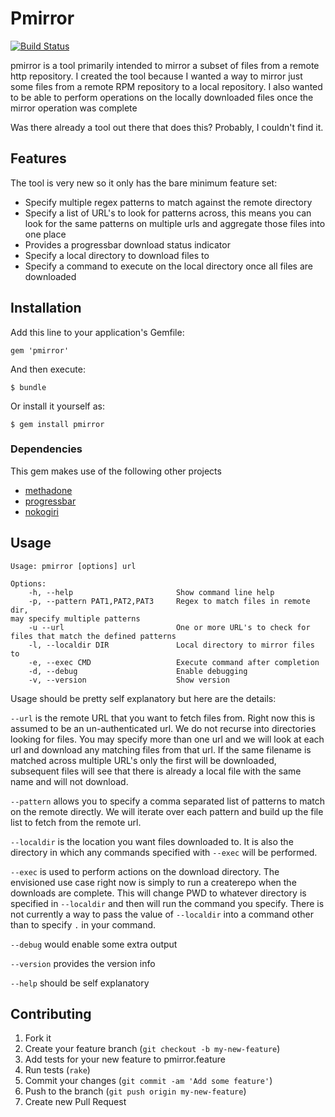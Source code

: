 # Pmirror

[![Build
Status](https://travis-ci.org/adnichols/pmirror.png?branch=master)](https://travis-ci.org/adnichols/pmirror)

pmirror is a tool primarily intended to mirror a subset of files from a
remote http repository. I created the tool because I wanted a way to
mirror just some files from a remote RPM repository to a local
repository. I also wanted to be able to perform operations on the
locally downloaded files once the mirror operation was complete

Was there already a tool out there that does this? Probably, I couldn't
find it. 

## Features

The tool is very new so it only has the bare minimum feature set:

- Specify multiple regex patterns to match against the remote directory
- Specify a list of URL's to look for patterns across, this means you
  can look for the same patterns on multiple urls and aggregate those
  files into one place
- Provides a progressbar download status indicator
- Specify a local directory to download files to
- Specify a command to execute on the local directory once all files are
  downloaded

## Installation

Add this line to your application's Gemfile:

    gem 'pmirror'

And then execute:

    $ bundle

Or install it yourself as:

    $ gem install pmirror

### Dependencies

This gem makes use of the following other projects

- [methadone](https://github.com/davetron5000/methadone)
- [progressbar](https://github.com/peleteiro/progressbar)
- [nokogiri](http://nokogiri.org/)

## Usage

```
Usage: pmirror [options] url

Options:
    -h, --help                       Show command line help
    -p, --pattern PAT1,PAT2,PAT3     Regex to match files in remote dir,
may specify multiple patterns
    -u --url                         One or more URL's to check for
files that match the defined patterns
    -l, --localdir DIR               Local directory to mirror files to
    -e, --exec CMD                   Execute command after completion
    -d, --debug                      Enable debugging
    -v, --version                    Show version
```

Usage should be pretty self explanatory but here are the details:

`--url` is the remote URL that you want to fetch files from. Right now
this is assumed to be an un-authenticated url. We do not recurse into
directories looking for files. You may specify more than one url and we
will look at each url and download any matching files from that url. If
the same filename is matched across multiple URL's only the first will
be downloaded, subsequent files will see that there is already a local
file with the same name and will not download. 

`--pattern` allows you to specify a comma separated list of patterns to
match on the remote directly. We will iterate over each pattern and
build up the file list to fetch from the remote url. 

`--localdir` is the location you want files downloaded to. It is also
the directory in which any commands specified with `--exec` will be
performed.

`--exec` is used to perform actions on the download directory. The
envisioned use case right now is simply to run a createrepo when the
downloads are complete. This will change PWD to whatever directory is
specified in `--localdir` and then will run the command you specify.
There is not currently a way to pass the value of `--localdir` into a
command other than to specify `.` in your command. 

`--debug` would enable some extra output

`--version` provides the version info

`--help` should be self explanatory

## Contributing

1. Fork it
2. Create your feature branch (`git checkout -b my-new-feature`)
3. Add tests for your new feature to pmirror.feature
4. Run tests (`rake`)
5. Commit your changes (`git commit -am 'Add some feature'`)
6. Push to the branch (`git push origin my-new-feature`)
7. Create new Pull Request
